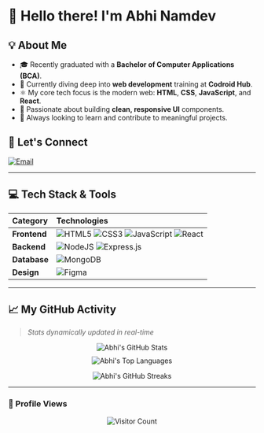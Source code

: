 # 👋 Hello there! I'm Abhi Namdev

## 💡 About Me
- 🎓 Recently graduated with a **Bachelor of Computer Applications (BCA)**.
- 🌱 Currently diving deep into **web development** training at **Codroid Hub**.
- ⚛️ My core tech focus is the modern web: **HTML**, **CSS**, **JavaScript**, and **React**.
- 🎨 Passionate about building **clean, responsive UI** components.
- 🚀 Always looking to learn and contribute to meaningful projects.

## 🤝 Let's Connect
[![Email](https://img.shields.io/badge/Email-D14836?logo=gmail&logoColor=white&style=for-the-badge)](mailto:namdevabhi025@gmail.com)

---

## 💻 Tech Stack & Tools
| Category | Technologies |
| :--- | :--- |
| **Frontend** | ![HTML5](https://img.shields.io/badge/html5-%23E34F26.svg?style=for-the-badge&logo=html5&logoColor=white) ![CSS3](https://img.shields.io/badge/css3-%231572B6.svg?style=for-the-badge&logo=css3&logoColor=white) ![JavaScript](https://img.shields.io/badge/javascript-%23323330.svg?style=for-the-badge&logo=javascript&logoColor=%23F7DF1E) ![React](https://img.shields.io/badge/react-%2320232a.svg?style=for-the-badge&logo=react&logoColor=%2361DAFB) |
| **Backend** | ![NodeJS](https://img.shields.io/badge/node.js-%2343853D.svg?style=for-the-badge&logo=node.js&logoColor=white) ![Express.js](https://img.shields.io/badge/express.js-%23404D59.svg?style=for-the-badge&logo=express&logoColor=%2361DAFB) |
| **Database** | ![MongoDB](https://img.shields.io/badge/MongoDB-%2347A248.svg?style=for-the-badge&logo=mongodb&logoColor=white) |
| **Design** | ![Figma](https://img.shields.io/badge/figma-%23F24E1E.svg?style=for-the-badge&logo=figma&logoColor=white) |

---

## 📈 My GitHub Activity
> _Stats dynamically updated in real-time_

<p align="center">
    <img src="https://github-readme-stats.vercel.app/api?username=AbhiNamdev025&theme=dark&hide_border=true&include_all_commits=true&count_private=false&show_icons=true&line_height=25" alt="Abhi's GitHub Stats" style="margin-bottom: 10px;" />
    <br/>
    <img src="https://github-readme-stats.vercel.app/api/top-langs/?username=AbhiNamdev025&theme=dark&hide_border=true&layout=compact&langs_count=6" alt="Abhi's Top Languages" />
</p>

<p align="center">
    <img src="https://github-readme-streak-stats.herokuapp.com/?user=AbhiNamdev025&theme=dark&hide_border=true" alt="Abhi's GitHub Streaks" />
</p>

---

### 👀 Profile Views
<p align="center">
    <img src="https://komarev.com/ghpvc/?username=AbhiNamdev025&label=PROFILE+VIEWS&color=0e75b6&style=flat" alt="Visitor Count"/>
</p>
